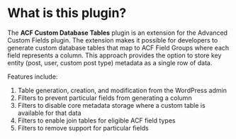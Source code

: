 # What is this plugin?

The **ACF Custom Database Tables** plugin is an extension for the Advanced Custom Fields plugin. The extension makes it possible for developers to generate custom database tables that map to ACF Field Groups where each field represents a column. This approach provides the option to store key entity (post, user, custom post type) metadata as a single row of data.

Features include:

1. Table generation, creation, and modification from the WordPress admin
2. Filters to prevent particular fields from generating a column
3. Filters to disable core metadata storage where a custom table is available for that data
4. Filters to enable join tables for eligible ACF field types
5. Filters to remove support for particular fields